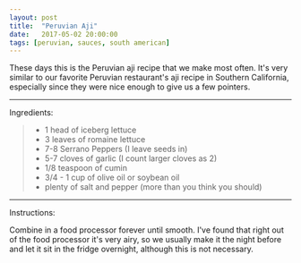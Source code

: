 ```yaml
---
layout: post
title:  "Peruvian Aji"
date:   2017-05-02 20:00:00
tags: [peruvian, sauces, south american]
---
```


These days this is the Peruvian aji recipe that we make most often. It's very similar to our favorite Peruvian restaurant's aji recipe in Southern California, especially since they were nice enough to give us a few pointers.

---

Ingredients:

>  * 1 head of iceberg lettuce
>  * 3 leaves of romaine lettuce
>  * 7-8 Serrano Peppers (I leave seeds in)
>  * 5-7 cloves of garlic (I count larger cloves as 2)
>  * 1/8 teaspoon of cumin
>  * 3/4 - 1 cup of olive oil or soybean oil
>  * plenty of salt and pepper (more than you think you should)

---

Instructions:

Combine in a food processor forever until smooth. I've found that right out of the food processor it's very airy, so we usually make it the night before and let it sit in the fridge overnight, although this is not necessary.

